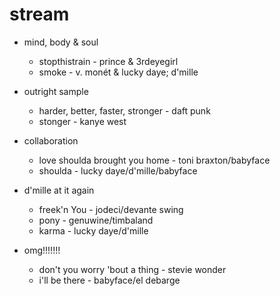 # stream

* mind, body & soul
     * stopthistrain - prince & 3rdeyegirl
     * smoke - v. monét & lucky daye; d'mille 
    
* outright sample
     * harder, better, faster, stronger - daft punk
     * stonger - kanye west

* collaboration
     * love shoulda brought you home - toni braxton/babyface
     * shoulda - lucky daye/d'mille/babyface 

* d'mille at it again
     * freek'n You - jodeci/devante swing 
     * pony - genuwine/timbaland
     * karma  - lucky daye/d'mille

* omg!!!!!!!
     * don't you worry 'bout a thing - stevie wonder 
     * i'll be there - babyface/el debarge